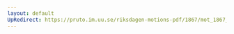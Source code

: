 ```yaml
---
layout: default
UpRedirect: https://pruto.im.uu.se/riksdagen-motions-pdf/1867/mot_1867__fk__54/mot_1867__fk__54-001.pdf
---
```

